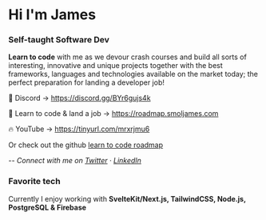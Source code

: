 # Hi I'm James
### Self-taught Software Dev

**Learn to code** with me as we devour crash courses and build all sorts of interesting, innovative and unique projects together with the best frameworks, languages and technologies available on the market today; the perfect preparation for landing a developer job!

🌿 Discord -> https://discord.gg/BYr6gujs4k

🐝 Learn to code & land a job -> https://roadmap.smoljames.com

🔥 YouTube -> https://tinyurl.com/mrxrjmu6

Or check out the github [learn to code roadmap](https://www.github.com/jamezmca/learn-to-code)

-- *Connect with me on [Twitter](https://twitter.com/_Smoljames) · [LinkedIn](https://www.linkedin.com/in/jamezmcarthur/)*

### Favorite tech

Currently I enjoy working with **SvelteKit/Next.js, TailwindCSS, Node.js, PostgreSQL & Firebase**


